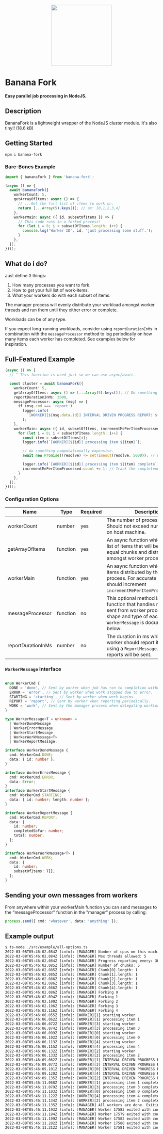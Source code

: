 <p align="center">
  <img src="https://i.imgur.com/8hMvixZ.png" height="200" />
</p>

# Banana Fork

**Easy parallel job processing in NodeJS.**

## Description

BananaFork is a lightweight wrapper of the NodeJS cluster module. It's also tiny!! (18.6 kB)

## Getting Started

```bash
npm i banana-fork
```


### Bare-Bones Example

```typescript
import { bananaFork } from 'banana-fork';

(async () => {
  await bananaFork({
    workerCount: 5,
    getArrayOfItems: async () => {
      // ...Get the full list of items to work on.
      return [...Array(5).keys()]; // ex: [0,1,2,3,4]
    },
    workerMain: async ({ id, subsetOfItems }) => {
      // This code runs in a forked process!
      for (let i = 0; i < subsetOfItems.length; i++) {
        console.log('Worker ID', id, 'just processing some stuff.');
      }
    },
  });
})();
```

## What do i do?
Just define 3 things:

1. How many processes you want to fork.
2. How to get your full list of work-items.
3. What your workers do with each subset of items.

The manager process will evenly distribute your workload amongst worker threads and run them until they either error or complete.

Workloads can be of any type.

If you expect long-running workloads, consider using `reportDurationInMs` in combination with the `messageProcessor` method to log periodically on how many items each worker has completed. See examples below for inspiration.


## Full-Featured Example

```typescript
(async () => {
  // ^ This function is used just so we can use async/await.

  const cluster = await bananaFork({
    workerCount: 5,
    getArrayOfItems: async () => [...Array(5).keys()], // Do something to get the FULL list of items to work on.
    reportDurationInMs: 3000,
    messageProcessor: async (msg) => {
      if (msg.cmd === 'report')
        logger.info(
          `[WORKER][${msg.data.id}] INTERVAL DRIVEN PROGRESS REPORT: ${msg.data.completedSoFar}/${msg.data.total}`
        );
    },
    workerMain: async ({ id, subsetOfItems, incrementMePerItemProcessed }) => {
      for (let i = 0; i < subsetOfItems.length; i++) {
        const item = subsetOfItems[i];
        logger.info(`[WORKER][${id}] processing item ${item}`);

        // do something computationally expensive.
        await new Promise((resolve) => setTimeout(resolve, 5000)); // wait 5 seconds!

        logger.info(`[WORKER][${id}] processing item ${item} complete`);
        incrementMePerItemProcessed.count += 1; // Track the completeness of each item in the subset!
      }
    },
  });
})();
```
### Configuration Options

| Name               | Type     | Required | Description                                                                                                                                                 |
| ------------------ | -------- | -------- | ----------------------------------------------------------------------------------------------------------------------------------------------------------- |
| workerCount        | number   | yes      | The number of processes to fork. Should not exceed number of CPUs on host machine.                                                                          |
| getArrayOfItems    | function | yes      | An async function which resolves a list of items that will be split into equal chunks and distributed amongst worker processes.                             |
| workerMain         | function | yes      | An async function which handles items distributed by the "manager" process. For accurate reporting it should increment `incrementMePerItemProcessed.count`. |
| messageProcessor   | function | no       | This optional method is an async function that handles messages sent from worker processes. The shape and type of each `WorkerMessage` is documented below. |
| reportDurationInMs | number   | no       | The duration in ms which each worker should report it's progress using a `ReportMessage`. If falsy, no reports will be sent.                                |

### `WorkerMessage` Interface

```typescript

enum WorkerCmd {
  DONE = 'done', // Sent by worker when job has ran to completion without error.
  ERROR = 'error', // Sent by worker when work stopped due to error.
  STARTING = 'starting', // Sent by worker when work begins.
  REPORT = 'report', // Sent by worker when reporting periodically.
  WORK = 'work', // Sent by the manager process when delegating workload.
}

type WorkerMessage<T = unknown> =
  | WorkerDoneMessage
  | WorkerErrorMessage
  | WorkerStartMessage
  | WorkerWorkMessage<T>
  | WorkerReportMessage;

interface WorkerDoneMessage {
  cmd: WorkerCmd.DONE;
  data: { id: number };
}

interface WorkerErrorMessage {
  cmd: WorkerCmd.ERROR;
  data: Error;
}
interface WorkerStartMessage {
  cmd: WorkerCmd.STARTING;
  data: { id: number; length: number };
}

interface WorkerReportMessage {
  cmd: WorkerCmd.REPORT;
  data: {
    id: number;
    completedSoFar: number;
    total: number;
  };
}

interface WorkerWorkMessage<T> {
  cmd: WorkerCmd.WORK;
  data: {
    id: number;
    subsetOfItems: T[];
  };
}

```


## Sending your own messages from workers

From anywhere within your workerMain function you can send messages to the "messageProcessor" function in the "manager" process by calling:

```typescript
process.send({ cmd: 'whatever', data: 'anything' });
```

## Example output

```txt
$ ts-node ./src/example/all-options.ts
2022-03-08T05:46:02.084Z [info]: [MANAGER] Number of cpus on this machine: 8
2022-03-08T05:46:02.084Z [info]: [MANAGER] Max threads allowed: 5
2022-03-08T05:46:02.084Z [info]: [MANAGER] Progress reporting every: 3000ms
2022-03-08T05:46:02.085Z [info]: [MANAGER] Number of chunks: 5
2022-03-08T05:46:02.085Z [info]: [MANAGER] Chunk[0].length: 1
2022-03-08T05:46:02.085Z [info]: [MANAGER] Chunk[1].length: 1
2022-03-08T05:46:02.086Z [info]: [MANAGER] Chunk[2].length: 1
2022-03-08T05:46:02.086Z [info]: [MANAGER] Chunk[3].length: 1
2022-03-08T05:46:02.086Z [info]: [MANAGER] Chunk[4].length: 1
2022-03-08T05:46:02.086Z [info]: [MANAGER] Forking 0
2022-03-08T05:46:02.094Z [info]: [MANAGER] Forking 1
2022-03-08T05:46:02.100Z [info]: [MANAGER] Forking 2
2022-03-08T05:46:02.106Z [info]: [MANAGER] Forking 3
2022-03-08T05:46:02.116Z [info]: [MANAGER] Forking 4
2022-03-08T05:46:06.055Z [info]: [WORKER][1] starting worker
2022-03-08T05:46:06.062Z [info]: [WORKER][1] processing item 1
2022-03-08T05:46:06.072Z [info]: [WORKER][3] starting worker
2022-03-08T05:46:06.074Z [info]: [WORKER][3] processing item 3
2022-03-08T05:46:06.099Z [info]: [WORKER][0] starting worker
2022-03-08T05:46:06.102Z [info]: [WORKER][0] processing item 0
2022-03-08T05:46:06.113Z [info]: [WORKER][4] starting worker
2022-03-08T05:46:06.115Z [info]: [WORKER][4] processing item 4
2022-03-08T05:46:06.132Z [info]: [WORKER][2] starting worker
2022-03-08T05:46:06.133Z [info]: [WORKER][2] processing item 2
2022-03-08T05:46:09.062Z [info]: [WORKER][1] INTERVAL DRIVEN PROGRESS REPORT: 0/1
2022-03-08T05:46:09.077Z [info]: [WORKER][3] INTERVAL DRIVEN PROGRESS REPORT: 0/1
2022-03-08T05:46:09.101Z [info]: [WORKER][0] INTERVAL DRIVEN PROGRESS REPORT: 0/1
2022-03-08T05:46:09.120Z [info]: [WORKER][4] INTERVAL DRIVEN PROGRESS REPORT: 0/1
2022-03-08T05:46:09.135Z [info]: [WORKER][2] INTERVAL DRIVEN PROGRESS REPORT: 0/1
2022-03-08T05:46:11.068Z [info]: [WORKER][1] processing item 1 complete
2022-03-08T05:46:11.079Z [info]: [WORKER][3] processing item 3 complete
2022-03-08T05:46:11.103Z [info]: [WORKER][0] processing item 0 complete
2022-03-08T05:46:11.122Z [info]: [WORKER][4] processing item 4 complete
2022-03-08T05:46:11.134Z [info]: [WORKER][2] processing item 2 complete
2022-03-08T05:46:11.135Z [info]: [MANAGER] All workers are done. Exiting...
2022-03-08T05:46:11.193Z [info]: [MANAGER] Worker 17583 exited with code 0, and signal null
2022-03-08T05:46:11.194Z [info]: [MANAGER] Worker 17579 exited with code 0, and signal null
2022-03-08T05:46:11.199Z [info]: [MANAGER] Worker 17582 exited with code 0, and signal null
2022-03-08T05:46:11.202Z [info]: [MANAGER] Worker 17580 exited with code 0, and signal null
2022-03-08T05:46:11.212Z [info]: [MANAGER] Worker 17581 exited with code 0, and signal null
```
